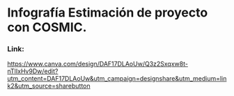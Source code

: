 # Infografía Estimación de proyecto con COSMIC.
### Link:
https://www.canva.com/design/DAF17DLAoUw/Q3z2Sxqxw8t-nTlIxHv9Dw/edit?utm_content=DAF17DLAoUw&utm_campaign=designshare&utm_medium=link2&utm_source=sharebutton
